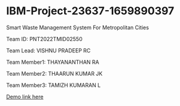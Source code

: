 # IBM-Project-23637-1659890397
Smart Waste Management System For Metropolitan Cities

Team ID: PNT2022TMID02550

Team Lead: VISHNU PRADEEP RC

Team Member1: THAYANANTHAN RA

Team Member2: THAARUN KUMAR JK

Team Member3: TAMIZH KUMARAN L

[Demo link here](https://vimeo.com/772842017)
